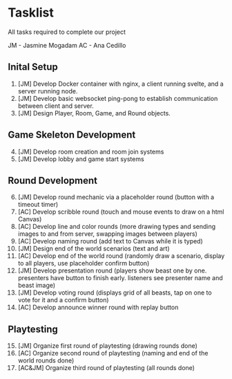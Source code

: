 # Tasklist

All tasks required to complete our project

JM - Jasmine Mogadam
AC - Ana Cedillo

## Inital Setup

1. [JM] Develop Docker container with nginx, a client running svelte, and a server running node.
2. [JM] Develop basic websocket ping-pong to establish communication between client and server.
3. [JM] Design Player, Room, Game, and Round objects.

## Game Skeleton Development

4. [JM] Develop room creation and room join systems
5. [JM] Develop lobby and game start systems

## Round Development

6.  [JM] Develop round mechanic via a placeholder round (button with a timeout timer)
7.  [AC] Develop scribble round (touch and mouse events to draw on a html Canvas)
8.  [AC] Develop line and color rounds (more drawing types and sending images to and from server, swapping images between players)
9.  [AC] Develop naming round (add text to Canvas while it is typed)
10. [JM] Design end of the world scenarios (text and art)
11. [AC] Develop end of the world round (randomly draw a scenario, display to all players, use placeholder confirm button)
12. [JM] Develop presentation round (players show beast one by one. presenters have button to finish early. listeners see presenter name and beast image)
13. [JM] Develop voting round (displays grid of all beasts, tap on one to vote for it and a confirm button)
14. [AC] Develop announce winner round with replay button

## Playtesting

15. [JM] Organize first round of playtesting (drawing rounds done)
16. [AC] Organize second round of playtesting (naming and end of the world rounds done)
17. [AC&JM] Organize third round of playtesting (all rounds done)
